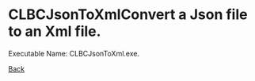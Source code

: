 
# CLBCJsonToXmlConvert a Json file to an Xml file.
          
Executable Name: CLBCJsonToXml.exe.

<a href="../../README.md">Back</a>